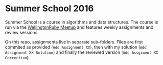 # Summer School 2016

Summer School is a course in algorithms and data structures. The course is run via the [WellingtonRuby Meetup](https://www.meetup.com/WellingtonRuby) and features weekly assignments and review sessions.

On this repo, assignments live in separate sub-folders. Files are first commited as provided (`Add Assignment XX`), then with my solution (`Add Assignment XX Solution`) and finally the reviewed version (`Add Assgiment XX Correction`).

